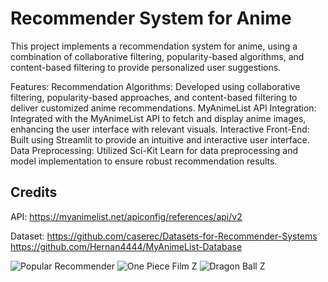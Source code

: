 # Recommender System for Anime

This project implements a recommendation system for anime, using a combination of collaborative filtering, popularity-based algorithms, and content-based filtering to provide personalized user suggestions.

Features:
Recommendation Algorithms: Developed using collaborative filtering, popularity-based approaches, and content-based filtering to deliver customized anime recommendations.
MyAnimeList API Integration: Integrated with the MyAnimeList API to fetch and display anime images, enhancing the user interface with relevant visuals.
Interactive Front-End: Built using Streamlit to provide an intuitive and interactive user interface.
Data Preprocessing: Utilized Sci-Kit Learn for data preprocessing and model implementation to ensure robust recommendation results.

## Credits
API: https://myanimelist.net/apiconfig/references/api/v2

Dataset: https://github.com/caserec/Datasets-for-Recommender-Systems https://github.com/Hernan4444/MyAnimeList-Database 

![Popular Recommender](https://github.com/user-attachments/assets/767a3929-c105-4e21-95e2-3ea158347ee6)
![One Piece Film Z](https://github.com/user-attachments/assets/73d6f61b-6ba7-4052-94dd-a81e7ca95b48)
![Dragon Ball Z](https://github.com/user-attachments/assets/1f3a7365-2a5e-4785-9bc5-f0d600eb2952)

